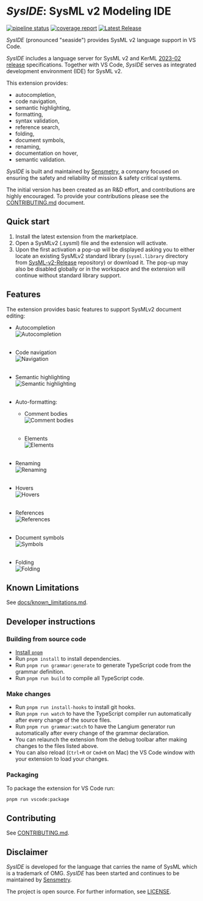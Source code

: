 # _SysIDE_: SysML v2 Modeling IDE

[![pipeline status](https://gitlab.com/sensmetry/public/sysml-2ls/badges/main/pipeline.svg)](https://gitlab.com/sensmetry/public/sysml-2ls/-/commits/main)
[![coverage report](https://gitlab.com/sensmetry/public/sysml-2ls/badges/main/coverage.svg)](https://sensmetry.gitlab.io/public/sysml-2ls)
[![Latest Release](https://gitlab.com/sensmetry/public/sysml-2ls/-/badges/release.svg)](https://gitlab.com/sensmetry/public/sysml-2ls/-/releases)

_SysIDE_ (pronounced "seaside") provides SysML v2 language support in VS Code.

_SysIDE_ includes a language server for SysML v2 and KerML [2023-02 release](https://github.com/Systems-Modeling/SysML-v2-Release/tree/2023-02) specifications. Together with VS Code, _SysIDE_ serves as integrated development environment (IDE) for SysML v2.

This extension provides:

- autocompletion,
- code navigation,
- semantic highlighting,
- formatting,
- syntax validation,
- reference search,
- folding,
- document symbols,
- renaming,
- documentation on hover,
- semantic validation.

_SysIDE_ is built and maintained by [Sensmetry](https://sensmetry.com/), a company focused on ensuring the safety and reliability of mission & safety critical systems.

The initial version has been created as an R&D effort, and contributions are highly encouraged. To provide your contributions please see the [CONTRIBUTING.md](/CONTRIBUTING.md) document.

## Quick start

1. Install the latest extension from the marketplace.
2. Open a SysMLv2 (.sysml) file and the extension will activate.
3. Upon the first activation a pop-up will be displayed asking you to either locate an existing SysMLv2 standard library (`sysml.library` directory from [SysML-v2-Release](https://github.com/Systems-Modeling/SysML-v2-Release/tree/2023-02/sysml.library) repository) or download it. The pop-up may also be disabled globally or in the workspace and the extension will continue without standard library support.

## Features

The extension provides basic features to support SysMLv2 document editing:

<!-- markdownlint-capture -->
<!-- markdownlint-disable-file no-inline-html -->

- Autocompletion  
  ![Autocompletion](/docs/images/completion.gif)
  <br> <br>

- Code navigation  
  ![Navigation](/docs/images/navigation.gif)
  <br> <br>

- Semantic highlighting  
  ![Semantic highlighting](/docs/images/semantic-highlighting.png)
  <br> <br>

- Auto-formatting:

  - Comment bodies  
  ![Comment bodies](/docs/images/comment-formatting.gif)
  <br> <br>

  - Elements  
  ![Elements](/docs/images/formatting.gif)
  <br> <br>

- Renaming  
  ![Renaming](/docs/images/renaming.gif)
  <br> <br>

- Hovers  
  ![Hovers](/docs/images/hover.gif)
  <br> <br>

- References  
  ![References](/docs/images/references.gif)
  <br> <br>

- Document symbols  
  ![Symbols](/docs/images/symbols.gif)
  <br> <br>

- Folding  
  ![Folding](/docs/images/folding.gif)

<!-- markdownlint-restore -->

## Known Limitations

See [docs/known_limitations.md](docs/known_limitations.md).

## Developer instructions

### Building from source code

- [Install `pnpm`](https://pnpm.io/installation)
- Run `pnpm install` to install dependencies.
- Run `pnpm run grammar:generate` to generate TypeScript code from the grammar
  definition.
  <!-- Langium generator is broken until `addSuperPropertiesInternal`
  is fixed (not using the set parameter). -->
- Run `pnpm run build` to compile all TypeScript code.

### Make changes

- Run `pnpm run install-hooks` to install git hooks.
- Run `pnpm run watch` to have the TypeScript compiler run automatically after
  every change of the source files.
- Run `pnpm run grammar:watch` to have the Langium generator run automatically
  after every change of the grammar declaration.
- You can relaunch the extension from the debug toolbar after making changes to
  the files listed above.
- You can also reload (`Ctrl+R` or `Cmd+R` on Mac) the VS Code window with your
  extension to load your changes.

### Packaging

To package the extension for VS Code run:
  
  ```bash
  pnpm run vscode:package
  ```

## Contributing

See [CONTRIBUTING.md](/CONTRIBUTING.md).

## Disclaimer

_SysIDE_ is developed for the language that carries the name of SysML which is a trademark of OMG. _SysIDE_ has been started and continues to be maintained by [Sensmetry](https://sensmetry.com/).

The project is open source. For further information, see [LICENSE](/LICENSE).
